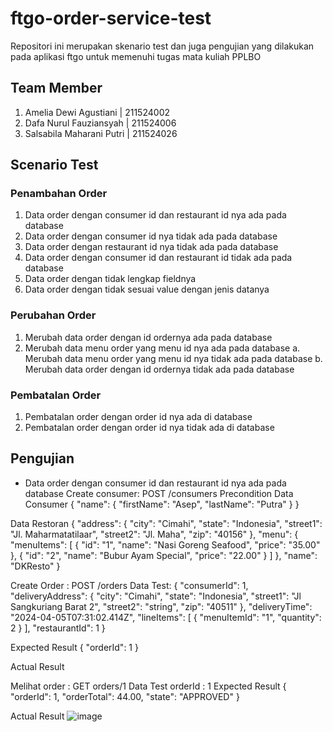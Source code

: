 # ftgo-order-service-test
Repositori ini merupakan skenario test dan juga pengujian yang dilakukan pada aplikasi ftgo untuk memenuhi tugas mata kuliah PPLBO

## Team Member
1. Amelia Dewi Agustiani | 211524002
2. Dafa Nurul Fauziansyah | 211524006
3. Salsabila Maharani Putri | 211524026

## Scenario Test
### Penambahan Order
1. Data order dengan consumer id dan restaurant id nya ada pada database
2. Data order dengan consumer id nya tidak ada pada database
3. Data order dengan restaurant id nya tidak ada pada database
4. Data order dengan consumer id dan restaurant id tidak ada pada database
5. Data order dengan tidak lengkap fieldnya
6. Data order dengan tidak sesuai value dengan jenis datanya
### Perubahan Order 
1. Merubah data order dengan id ordernya ada pada database
2. Merubah data menu order yang menu id nya ada pada database
   a. Merubah data menu order yang menu id nya tidak ada pada database
   b. Merubah data order dengan id ordernya tidak ada pada database
### Pembatalan Order
1. Pembatalan order dengan order id nya ada di database
2. Pembatalan order dengan order id nya tidak ada di database

## Pengujian 
- Data order dengan consumer id dan restaurant id nya ada pada database
Create consumer: POST /consumers
Precondition
Data Consumer
{
  "name": {
    "firstName": "Asep",
    "lastName": "Putra"
  }
}

Data Restoran
{
  "address": {
    "city": "Cimahi",
    "state": "Indonesia",
    "street1": "Jl. Maharmatatilaar",
    "street2": "Jl. Maha",
    "zip": "40156"
  },
  "menu": {
    "menuItems": [
      {
        "id": "1",
        "name": "Nasi Goreng Seafood",
        "price": "35.00"
      },
      {
        "id": "2",
        "name": "Bubur Ayam Special",
        "price": "22.00"
      }
    ]
  },
  "name": "DKResto"
}


Create Order : POST /orders
Data Test:
{
  "consumerId": 1,
  "deliveryAddress": {
    "city": "Cimahi",
    "state": "Indonesia",
    "street1": "Jl Sangkuriang Barat 2",
    "street2": "string",
    "zip": "40511"
  },
  "deliveryTime": "2024-04-05T07:31:02.414Z",
  "lineItems": [
    {
      "menuItemId": "1",
      "quantity": 2
    }
  ],
  "restaurantId": 1
}

Expected Result
{
  "orderId": 1
}

Actual Result


Melihat order : GET orders/1
Data Test
orderId : 1
Expected Result
{
  "orderId": 1,
  "orderTotal": 44.00,
  "state": "APPROVED"
}

Actual Result
![image](https://github.com/ameliadewi19/ftgo-order-service-test/assets/95133748/bea24cf7-84a7-423e-838b-c2dc3e1d5075)

